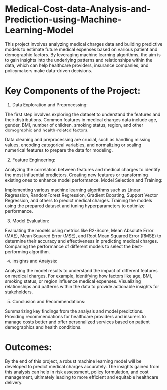 # Medical-Cost-data-Analysis-and-Prediction-using-Machine-Learning-Model
This project involves analyzing medical charges data and building predictive models to estimate future medical expenses based on various patient and demographic factors. By leveraging machine learning algorithms, the aim is to gain insights into the underlying patterns and relationships within the data, which can help healthcare providers, insurance companies, and policymakers make data-driven decisions.

# Key Components of the Project:
1) Data Exploration and Preprocessing:

The first step involves exploring the dataset to understand the features and their distributions. Common features in medical charges data include age, gender, BMI, number of children, smoking status, region, and other demographic and health-related factors.

Data cleaning and preprocessing are crucial, such as handling missing values, encoding categorical variables, and normalizing or scaling numerical features to prepare the data for modeling.

2) Feature Engineering:

Analyzing the correlation between features and medical charges to identify the most influential predictors.
Creating new features or transforming existing ones to enhance model performance.
Model Selection and Training:

Implementing various machine learning algorithms such as Linear Regression, RandomForest Regression, Gradient Boosting, Support Vector Regression, and others to predict medical charges.
Training the models using the prepared dataset and tuning hyperparameters to optimize performance.

3) Model Evaluation:

Evaluating the models using metrics like R2-Score, Mean Absolute Error (MAE), Mean Squared Error (MSE), and Root Mean Squared Error (RMSE) to determine their accuracy and effectiveness in predicting medical charges.
Comparing the performance of different models to select the best-performing algorithm.

4) Insights and Analysis:

Analyzing the model results to understand the impact of different features on medical charges. For example, identifying how factors like age, BMI, smoking status, or region influence medical expenses.
Visualizing relationships and patterns within the data to provide actionable insights for stakeholders.

5) Conclusion and Recommendations:

Summarizing key findings from the analysis and model predictions.
Providing recommendations for healthcare providers and insurers to manage costs better and offer personalized services based on patient demographics and health conditions.


# Outcomes:

By the end of this project, a robust machine learning model will be developed to predict medical charges accurately. The insights gained from this analysis can help in risk assessment, policy formulation, and cost management, ultimately leading to more efficient and equitable healthcare delivery.
